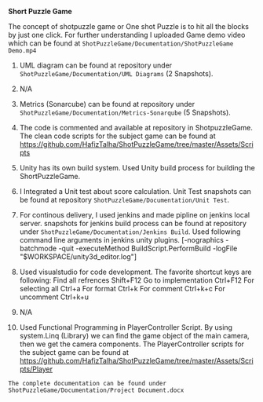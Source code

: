 **Short Puzzle Game**

The concept of shotpuzzle game or One shot Puzzle is to hit all the blocks by just one click. For further understanding I uploaded Game demo video which can be found at `ShotPuzzleGame/Documentation/ShotPuzzleGame Demo.mp4`

1. UML diagram can be found at repository under `ShotPuzzleGame/Documentation/UML Diagrams` (2 Snapshots).

2. N/A

3. Metrics (Sonarcube) can be found at repository under `ShotPuzzleGame/Documentation/Metrics-Sonarqube` (5 Snapshots).

4. The code is commented and available at repository in ShotpuzzleGame. The clean code scripts for the subject game can be found at
https://github.com/HafizTalha/ShotPuzzleGame/tree/master/Assets/Scripts

5. Unity has its own build system. Used Unity build process for building the ShortPuzzleGame.

6. I Integrated a Unit test about score calculation. Unit Test snapshots can be found at repository `ShotPuzzleGame/Documentation/Unit Test`.

7. For continous delivery, I used jenkins and made pipline on jenkins local server. snapshots for jenkins build process can be found at repository under `ShotPuzzleGame/Documentation/Jenkins Build`.
Used following command line arguments in jenkins unity plugins. [-nographics -batchmode -quit -executeMethod BuildScript.PerformBuild -logFile "$WORKSPACE/unity3d_editor.log"]

8.  Used visualstudio for code development. The favorite shortcut keys are following: Find all refrences Shift+F12 Go to implementation Ctrl+F12 For selecting all Ctrl+a For format Ctrl+k For comment Ctrl+k+c For uncomment Ctrl+k+u

9. N/A

10. Used Functional Programming in PlayerController Script. By using system.Linq (Library) we can find the game object of the main camera, then we get the camera components. The PlayerController scripts for the subject game can be found at
https://github.com/HafizTalha/ShotPuzzleGame/tree/master/Assets/Scripts/Player

`The complete documentation can be found under ShotPuzzleGame/Documentation/Project Document.docx`
